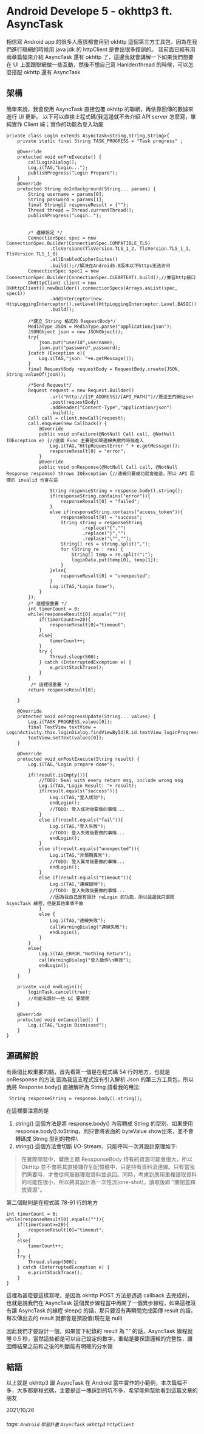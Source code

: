 # Android Develope 5 - okhttp3 ft. AsyncTask
相信寫 Android app 的很多人應該都會用到 okhttp 這個第三方工具包，因為在我們進行聯網的時候用 java jdk 的 httpClient 是會出很多錯誤的。
我前面已經有用兩章篇幅來介紹 AsyncTask 還有 okhttp 了，這邊我就會講解一下如果我們想要在 UI 上面跟聯網做一些互動，然後不想自己寫 Hanlder/thread 的時候，可以怎麼搭配 okhttp 還有 AsyncTask

## 架構
簡單來說，我會使用 AsyncTask 直接包覆 okhttp 的聯網，再依靠回傳的數據來進行 UI 更新。
以下可以直接上程式碼(我這邊就不去介紹 API server 怎麼寫，單純實作 Client 端；實作的功能為登入功能

```java=
private class Login extends AsyncTask<String,String,String>{
    private static final String TASK_PROGRESS = "Task progress" ;

    @Override
    protected void onPreExecute() {
        callLoginDialog();
        Log.i(TAG,"Login...");
        publishProgress("Login Prepare");
    }
    @Override
    protected String doInBackground(String... params) {
        String username = params[0];
        String password = params[1];
        final String[] responseResult = {""};
        Thread thread = Thread.currentThread();
        publishProgress("Login..");


        /* 連線設定 */
        ConnectionSpec spec = new ConnectionSpec.Builder(ConnectionSpec.COMPATIBLE_TLS)
                .tlsVersions(TlsVersion.TLS_1_2, TlsVersion.TLS_1_1, TlsVersion.TLS_1_0)
                .allEnabledCipherSuites()
                .build();//解决在Android5.0版本以下https无法访问
        ConnectionSpec spec1 = new ConnectionSpec.Builder(ConnectionSpec.CLEARTEXT).build();//兼容http接口
        OkHttpClient client = new OkHttpClient().newBuilder().connectionSpecs(Arrays.asList(spec, spec1))
                .addInterceptor(new HttpLoggingInterceptor().setLevel(HttpLoggingInterceptor.Level.BASIC))
                .build();
                
        /*建立 String 格式的 RsquestBody*/
        MediaType JSON = MediaType.parse("application/json");
        JSONObject json = new JSONObject();
        try{
            json.put("userId",username);
            json.put("password",password);
        }catch (Exception e){
            Log.i(TAG,"json: "+e.getMessage());
        }
        final RequestBody requestBody = RequestBody.create(JSON, String.valueOf(json));
        
        /*Send Request*/
        Request request = new Request.Builder()
                .url("http://[IP_ADDRESS]/[API_PATH]")//要送去的網址ser
                .post(requestBody)
                .addHeader("Content-Type","application/json")
                .build();
        Call call = client.newCall(request);
        call.enqueue(new Callback() {
            @Override
            public void onFailure(@NotNull Call call, @NotNull IOException e) {//這個 Func 主要是如果連線失敗的時候進入
                Log.i(TAG,"HttpRequestError " + e.getMessage());
                responseResult[0] = "error";
            }
            @Override
            public void onResponse(@NotNull Call call, @NotNull Response response) throws IOException {//連線只要成功就會進這，所以 API 回傳的 invalid 也會在這

                String responseString = response.body().string();
                if(responseString.contains("error")){
                    responseResult[0] = "failed";
                }
                else if(responseString.contains("access_token")){
                    responseResult[0] = "success";
                    String string = responseString
                            .replace("{","")
                            .replace("}","")
                            .replace("\"","");
                    String[] res = string.split(",");
                    for (String re : res) {
                        String[] temp = re.split(":");
                        loginData.put(temp[0], temp[1]);
                    }
                }else{
                    responseResult[0] = "unexpected";
                }
                Log.i(TAG,"Login Done");
            }
        });
        /* 這裡很重要 */
        int timerCount = 0;
        while(responseResult[0].equals("")){
            if(timerCount>=20){
                responseResult[0]="timeout";
            }
            else{
                timerCount++;
            }
            try {
                Thread.sleep(500);
            } catch (InterruptedException e) {
                e.printStackTrace();
            }
        }
         /* 這裡很重要 */
        return responseResult[0];

    }

    @Override
    protected void onProgressUpdate(String... values) {
        Log.i(TASK_PROGRESS,values[0]);
        final TextView textView = LoginActivity.this.loginDialog.findViewById(R.id.textView_loginProgress);
        textView.setText(values[0]);
    }

    @Override
    protected void onPostExecute(String result) {
        Log.i(TAG,"Login prepare done");

        if(!result.isEmpty()){
            //TODO: Deal with every return msg, include wrong msg
            Log.i(TAG,"Login Result: "+ result);
            if(result.equals("success")){
                Log.i(TAG,"登入成功");
                endLogin();
                //TODO: 登入成功後要做的事情...
            }
            else if(result.equals("fail")){
                Log.i(TAG,"登入失敗");
                //TODO: 登入失敗後要做的事情...
                endLogin();
            }
            else if(result.equals("unexpected")){
                Log.i(TAG,"非預期異常");
                //TODO: 登入異常後要做的事情...
                endLogin();
            }
            else if(result.equals("timeout")){
                Log.i(TAG,"連線超時");
                //TODO: 登入失敗後要做的事情...
                //因為我自己是有設計 reLogin 的功能，所以這邊我只關閉 AsyncTask 線程，但是其他事情不做
            }
            else {
                Log.i(TAG,"連線失敗");
                callWarningDialog("連線失敗");
                endLogin();
            }
        }
        else{
            Log.i(TAG_ERROR,"Nothing Return");
            callWarningDialog("登入動作\n無效");
            endLogin();
        }
    }

    private void endLogin(){
        loginTask.cancel(true);
        //可能有設計一些 UI 要關閉
    }

    @Override
    protected void onCancelled() {
        Log.i(TAG,"Login Dismissed");
    }
}

```

## 源碼解說
有兩個比較重要的點，首先看第一個是在程式碼 54 行的地方，也就是 onResponse 的方法
因為我這支程式沒有引入解析 Json 的第三方工具包，所以我將 Response.body() 直接解析為 String
請看我的用法:
```java=
 String responseString = response.body().string();
```
在這裡要注意的是 
    
1. string() 這個方法是將 response.body() 內容轉成 String 的型別，如果使用 response.body().toString，則只會將表面的 byteValue show出來，並不會轉碼成 String 型別的物件\
2. string() 這個方法會切斷 I/O-Stream，只能呼叫一次其設計原理如下:

> 在實際開發中，響應主體 RessponseBody 持有的資源可能會很大，所以 OkHttp 並不會將其直接儲存到記憶體中，只是持有資料流連線。只有當我們需要時，才會從伺服器獲取資料並返回。同時，考慮到應用重複讀取資料的可能性很小，所以將其設計為一次性流(one-shot)，讀取後即 "關閉並釋放資源"。

第二個點則是在程式碼 78-91 行的地方
```java=
int timerCount = 0;
while(responseResult[0].equals("")){
    if(timerCount>=20){
        responseResult[0]="timeout";
    }
    else{
        timerCount++;
    }
    try {
        Thread.sleep(500);
    } catch (InterruptedException e) {
        e.printStackTrace();
    }
}
```
這裡為甚麼要這樣寫呢，是因為 okhttp POST 方法是透過 callback 去完成的，也就是說我們在 AsyncTask 這個異步線程當中再開了一個異步線程，如果這裡沒有讓 AsyncTask 的線程 sleep() 的話，那只要沒有再瞬間完成回傳 result 的話，每次傳出去的 result 就都會是預設值(現在是 null)

因此我們才要設計一個，如果當下紀錄的 result 為 "" 的話，AsyncTask 線程就睡 0.5 秒，當然這些都是可以自己設定的數字，重點是要保證邏輯的完整性，讓回傳結果之前和之後的判斷能有明確的分水嶺

## 結語
以上就是 okhttp3 跟 AsyncTask 在 Android 當中實作的小範例，本次篇幅不多，大多都是程式碼，主要是這一塊踩到的坑不多，希望能夠幫助看到這篇文章的朋友

2021/10/26

###### tags: `Android` `學習計畫` `AsyncTask` `okhttp3` `httpClient`